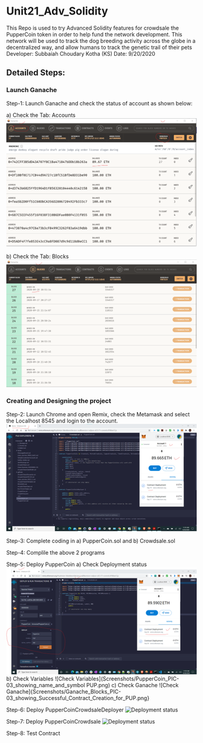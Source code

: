 # Unit21_Adv_Solidity
This Repo is used to try Advanced Solidity features for crowdsale the PupperCoin token in order to help fund the network development. This network will be used to track the dog breeding activity across the globe in a decentralized way, and allow humans to track the genetic trail of their pets
Developer: Subbaiah Choudary Kotha (KS)
Date: 9/20/2020

## Detailed Steps:
### Launch Ganache
Step-1: Launch Ganache and check the status of account as shown below:

a) Check the Tab: Accounts
![Tab:Accounts](Screenshots/Ganache_Accounts_PIC-01_showing_initial_Balance.png)

b) Check the Tab: Blocks
![Tab:Blocks](Screenshots/Ganache_Blocks_PIC-01_showing_initial_status.png)

### Creating and Designing the project
Step-2: Launch Chrome and open Remix, check the Metamask and select the Localhost 8545 and login to the account.
![Check balance in Matamask](Screenshots/Remix_Ethereum_showing_Metamask_PIC-01_showing_initial_AC_Balance.png)

Step-3: Complete coding in a) PupperCoin.sol and b) Crowdsale.sol 

Step-4: Complile the above 2 programs

Step-5: Deploy PupperCoin
a) Check Deployment  status
![Deployment status](Screenshots/PupperCoin_PIC-02_showing_Deployed_Successfully_for_PUP.png)
b) Check Variables
![Check Variables](Screenshots/PupperCoin_PIC-03_showing_name_and_symbol PUP.png)
c) Check Ganache
![Check Ganache]{Screenshots/Ganache_Blocks_PIC-03_showing_Successful_Contract_Creation_for_PUP.png}

Step-6: Deploy PupperCoinCrowdsaleDeployer
![Deployment status](Screenshos/PupperCoinSaleDeployer_PIC-01_showing_Deployed_Successfully.png)

Step-7: Deploy PupperCoinCrowdsale
![Deployment status](Screenshos/CrowdSale_PIC-01_showing_Ready_to_Deploy.png)

Step-8: Test Contract
